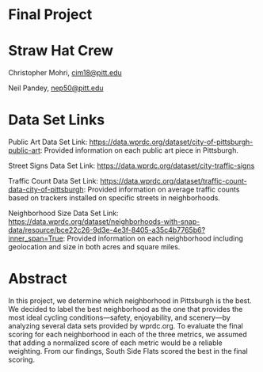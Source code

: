 # Final Project

# Straw Hat Crew
Christopher Mohri, cim18@pitt.edu

Neil Pandey, nep50@pitt.edu

# Data Set Links
Public Art Data Set Link: https://data.wprdc.org/dataset/city-of-pittsburgh-public-art: Provided information on each public art piece in Pittsburgh.

Street Signs Data Set Link: https://data.wprdc.org/dataset/city-traffic-signs

Traffic Count Data Set Link: https://data.wprdc.org/dataset/traffic-count-data-city-of-pittsburgh: Provided information on average traffic counts based on trackers installed on specific streets in neighborhoods.

Neighborhood Size Data Set Link: https://data.wprdc.org/dataset/neighborhoods-with-snap-data/resource/bce22c26-9d3e-4e3f-8405-a35c4b7765b6?inner_span=True: Provided information on each neighborhood including geolocation and size in both acres and square miles. 

# Abstract

In this project, we determine which neighborhood in Pittsburgh is the best. We decided to label the best neighborhood as the one that provides the most ideal cycling conditions—safety, enjoyability, and scenery—by analyzing several data sets provided by wprdc.org. To evaluate the final scoring for each neighborhood in each of the three metrics, we assumed that adding a normalized score of each metric would be a reliable weighting. From our findings, South Side Flats scored the best in the final scoring. 
